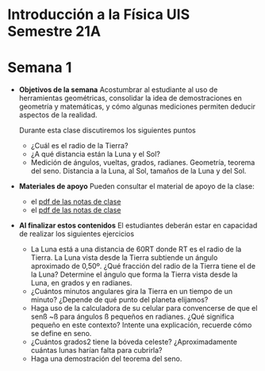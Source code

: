 # Introducción a la Física UIS Semestre 21A
# Semana 1

+ **Objetivos de la semana**
Acostumbrar al estudiante al uso de herramientas geométricas, consolidar la idea de demostraciones en geometría y matemáticas, y cómo algunas mediciones permiten deducir aspectos de la realidad.

  Durante esta clase discutiremos los siguientes puntos
  + ¿Cuál es el radio de la Tierra?
  + ¿A qué distancia están la Luna y el Sol?
  + Medición de ángulos, vueltas, grados, radianes. Geometría, teorema del seno. Distancia a la Luna, al Sol, tamaños de la Luna y del Sol.

+ **Materiales de apoyo**
Pueden consultar el material de apoyo de la clase:
  + el [pdf de las notas de clase](Materiales/Cls1_IntroFis.pdf)
  + el [pdf de las notas de clase](https://github.com/nunezluis/IntroFisica/blob/main/Clases/Materiales/Cls1_IntroFis.pdf)

+ **Al finalizar estos contenidos** El estudiantes deberán estar en capacidad de realizar los siguientes ejercicios
    + La Luna está a una distancia de 60RT donde RT  es el radio de la Tierra. La Luna vista desde la Tierra subtiende un ángulo aproximado de 0,50º. ¿Qué fracción del radio de la Tierra tiene el de la Luna? Determine el ángulo que forma la Tierra vista desde la Luna, en grados y en radianes.
    + ¿Cuántos minutos angulares gira la Tierra en un tiempo de un minuto? ¿Depende de qué punto del planeta elijamos?
    + Haga uso de la calculadora de su celular para convencerse de que el senß ~ß para ángulos ß pequeños en radianes. ¿Qué significa pequeño en este contexto? Intente una explicación, recuerde cómo se define en seno.
    + ¿Cuántos grados2 tiene la bóveda celeste? ¿Aproximadamente cuántas lunas harían falta para cubrirla?
    + Haga una demostración del teorema del seno.
